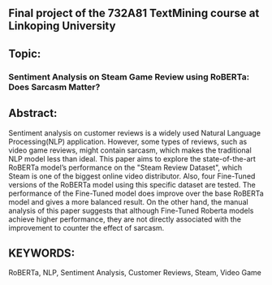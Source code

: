 ## Final project of the 732A81 TextMining course at Linkoping University

## Topic:
### Sentiment Analysis on Steam Game Review using RoBERTa: Does Sarcasm Matter?

## Abstract:
Sentiment analysis on customer reviews is a widely used Natural Language Processing(NLP) application. However, some types of reviews, such as video game reviews, might contain sarcasm, which makes the traditional NLP model less than ideal. This paper aims to explore the state-of-the-art RoBERTa model’s performance on the "Steam Review Dataset", which Steam is one of the biggest online video distributor. Also, four Fine-Tuned versions of the RoBERTa model using this specific dataset are tested. The performance of the Fine-Tuned model does improve over the base RoBERTa model and gives a more balanced result. On the other hand, the manual analysis of this paper suggests that although Fine-Tuned Roberta models achieve higher performance, they are not directly associated with the improvement to counter the effect of sarcasm.

## KEYWORDS:
RoBERTa, NLP, Sentiment Analysis, Customer Reviews, Steam, Video Game
